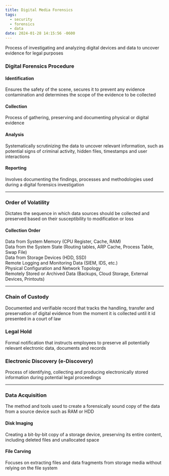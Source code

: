```yaml
---
title: Digital Media Forensics
tags:
  - security
  - forensics
  - data
date: 2024-01-28 14:15:56 -0600
---
```


Process of investigating and analyzing digital devices and data to uncover evidence for legal purposes

### Digital Forensics Procedure

#### Identification
Ensures the safety of the scene, secures it to prevent any evidence contamination and determines the scope of the evidence to be collected

#### Collection
Process of gathering, preserving and documenting physical or digital evidence

#### Analysis
Systematically scrutinizing the data to uncover relevant information, such as potential signs of criminal activity, hidden files, timestamps and user interactions

#### Reporting
Involves documenting the findings, processes and methodologies used during a digital forensics investigation

---

### Order of Volatility
Dictates the sequence in which data sources should be collected and preserved based on their susceptibility to modification or loss

#### Collection Order
Data from System Memory (CPU Register, Cache, RAM)  
Data from the System State (Routing tables, ARP Cache, Process Table, Swap File)  
Data from Storage Devices (HDD, SSD)  
Remote Logging and Monitoring Data (SIEM, IDS, etc.)  
Physical Configuration and Network Topology  
Remotely Stored or Archived Data (Backups, Cloud Storage, External Devices, Printouts)

---

### Chain of Custody
Documented and verifiable record that tracks the handling, transfer and preservation of digital evidence from the moment it is collected until it id presented in a court of law

### Legal Hold
Formal notification that instructs employees to preserve all potentially relevant electronic data, documents and records

### Electronic Discovery (e-Discovery)
Process of identifying, collecting and producing electronically stored information during potential legal proceedings

---

### Data Acquisition
The method and tools used to create a forensically sound copy of the data from a source device such as RAM or HDD

#### Disk Imaging
Creating a bit-by-bit copy of a storage device, preserving its entire content, including   deleted files and unallocated space

#### File Carving
Focuses on extracting files and data fragments from storage media without relying on the file system
